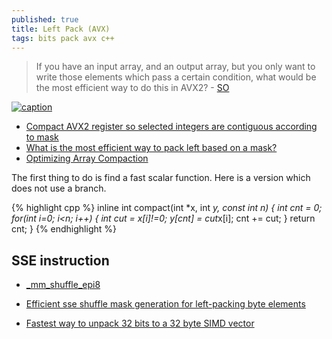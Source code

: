```yaml
---
published: true
title: Left Pack (AVX)
tags: bits pack avx c++
---
```

> If you have an input array, and an output array, but you only want to write those elements which pass a certain condition, what would be the most efficient way to do this in AVX2? - [SO](https://stackoverflow.com/questions/36932240/avx2-what-is-the-most-efficient-way-to-pack-left-based-on-a-mask)

[![caption](https://i.stack.imgur.com/YAkXa.png)](https://stackoverflow.com/questions/36932240/avx2-what-is-the-most-efficient-way-to-pack-left-based-on-a-mask)

- [Compact AVX2 register so selected integers are contiguous according to mask](https://stackoverflow.com/questions/25074197/compact-avx2-register-so-selected-integers-are-contiguous-according-to-mask?noredirect=1)
- [What is the most efficient way to pack left based on a mask?](https://stackoverflow.com/questions/36932240/avx2-what-is-the-most-efficient-way-to-pack-left-based-on-a-mask)
- [Optimizing Array Compaction](https://stackoverflow.com/questions/7886628/optimizing-array-compaction)

The first thing to do is find a fast scalar function. Here is a version which does not use a branch.

{% highlight cpp %}
inline int compact(int *x, int *y, const int n) {
    int cnt = 0;
    for(int i=0; i<n; i++) {
        int cut = x[i]!=0;
        y[cnt] = cut*x[i];
        cnt += cut;
    }
    return cnt;
}
{% endhighlight %}

## SSE instruction
- [_mm_shuffle_epi8](https://stackoverflow.com/questions/18708232/fast-compact-register-using-sse)

- [Efficient sse shuffle mask generation for left-packing byte elements](https://stackoverflow.com/questions/45506309/efficient-sse-shuffle-mask-generation-for-left-packing-byte-elements)

- [Fastest way to unpack 32 bits to a 32 byte SIMD vector](https://stackoverflow.com/questions/24225786/fastest-way-to-unpack-32-bits-to-a-32-byte-simd-vector?noredirect=1&lq=1)
